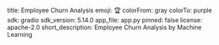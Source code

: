 title: Employee Churn Analysis
emoji: 🏆
colorFrom: gray
colorTo: purple
sdk: gradio
sdk_version: 5.14.0
app_file: app.py
pinned: false
license: apache-2.0
short_description: Employee Churn Analysis by Machine Learning